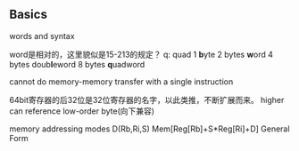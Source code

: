 ## Basics

words and syntax

word是相对的，这里貌似是15-213的规定？
q: quad
1 **b**yte
2 bytes **w**ord
4 bytes doub**l**eword 
8 bytes **q**uadword 

cannot do memory-memory transfer with a single instruction

64bit寄存器的后32位是32位寄存器的名字，以此类推，不断扩展而来。
higher can reference low-order byte(向下兼容)

memory addressing modes
D(Rb,Ri,S) Mem[Reg[Rb]+S*Reg[Ri]+D]   General Form




